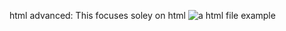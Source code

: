 html advanced: This focuses soley on html
![a html file example](https://www.figma.com/file/dyYL6Ku4WG7vsdpwvlcJZC/Homepage?type=design&node-id=3558-182&mode=design&t=8Fk6lvReVSXfreNc-4)
